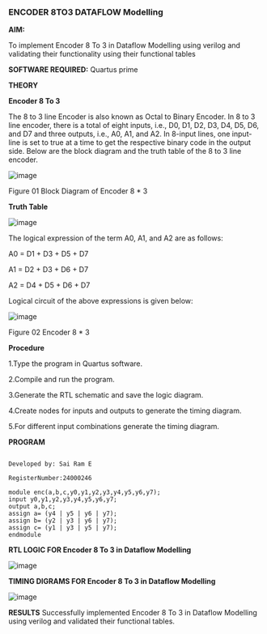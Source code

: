 ### ENCODER 8TO3 DATAFLOW Modelling

**AIM:**

To implement  Encoder 8 To 3 in Dataflow Modelling using verilog and validating their functionality using their functional tables

**SOFTWARE REQUIRED:** Quartus prime

**THEORY**

**Encoder 8 To 3**

The 8 to 3 line Encoder is also known as Octal to Binary Encoder. In 8 to 3 line encoder, there is a total of eight inputs, i.e., D0, D1, D2, D3, D4, D5, D6, and D7 and three outputs, i.e., A0, A1, and A2. In 8-input lines, one input-line is set to true at a time to get the respective binary code in the output side. Below are the block diagram and the truth table of the 8 to 3 line encoder.

![image](https://github.com/naavaneetha/ENCODER8TO3DATAFLOW/assets/154305477/0bc242c1-eb9e-4c47-afe5-30428470efc3)

Figure 01  Block Diagram of Encoder 8 * 3

**Truth Table**

![image](https://github.com/naavaneetha/ENCODER8TO3DATAFLOW/assets/154305477/35496b14-ae6e-4cd1-9abd-d6736b576575)

The logical expression of the term A0, A1, and A2 are as follows:

A0 = D1 + D3 + D5 + D7

A1 = D2 + D3 + D6 + D7

A2 = D4 + D5 + D6 + D7

Logical circuit of the above expressions is given below:

![image](https://github.com/naavaneetha/ENCODER8TO3DATAFLOW/assets/154305477/95acaee6-c873-4c75-89eb-ef09fb158053)

Figure 02  Encoder 8 * 3

**Procedure**



1.Type the program in Quartus software.


2.Compile and run the program.


3.Generate the RTL schematic and save the logic diagram.


4.Create nodes for inputs and outputs to generate the timing diagram.


5.For different input combinations generate the timing diagram.



**PROGRAM**

``` Program for Encoder 8 To 3 in Dataflow Modelling and verify its truth table in quartus using Verilog programming. 

Developed by: Sai Ram E 

RegisterNumber:24000246
```
```
module enc(a,b,c,y0,y1,y2,y3,y4,y5,y6,y7);
input y0,y1,y2,y3,y4,y5,y6,y7;
output a,b,c;
assign a= (y4 | y5 | y6 | y7);
assign b= (y2 | y3 | y6 | y7);
assign c= (y1 | y3 | y5 | y7);
endmodule
```
**RTL LOGIC FOR Encoder 8 To 3 in Dataflow Modelling**

![image](https://github.com/user-attachments/assets/3adeb901-77b0-4cc6-8f09-ab0740a85ed3)


**TIMING DIGRAMS FOR Encoder 8 To 3 in Dataflow Modelling**

![image](https://github.com/user-attachments/assets/abead83b-e6c9-4dee-ba05-33beca15daa9)


**RESULTS**
Successfully implemented Encoder 8 To 3 in Dataflow Modelling using verilog and validated their functional tables.



